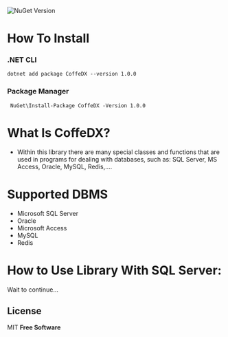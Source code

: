 ![NuGet Version](https://img.shields.io/nuget/v/CoffeDX)
# How To Install 
### .NET CLI
    dotnet add package CoffeDX --version 1.0.0
### Package Manager
     NuGet\Install-Package CoffeDX -Version 1.0.0

# What Is CoffeDX?
- Within this library there are many special classes and functions that are used in programs for dealing with databases, such as: SQL Server, MS Access, Oracle, MySQL, Redis,....
# Supported DBMS
- Microsoft SQL Server
- Oracle
- Microsoft Access
- MySQL
- Redis

# How to Use Library With SQL Server:

Wait to continue...



## License
MIT
**Free Software**
